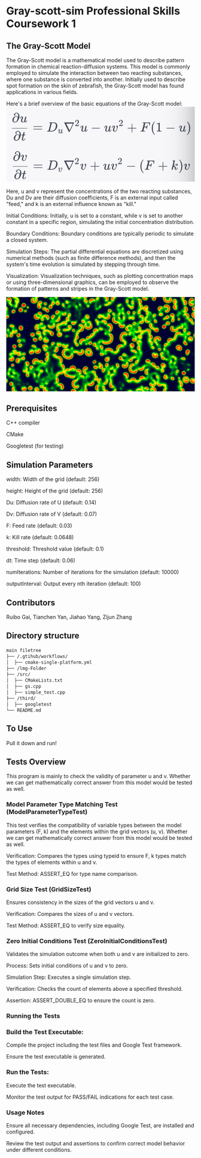 # Gray-scott-sim Professional Skills Coursework 1
## The Gray-Scott Model
The Gray-Scott model is a mathematical model used to describe pattern formation in chemical reaction-diffusion systems. This model is commonly employed to simulate the interaction between two reacting substances, where one substance is converted into another. Initially used to describe spot formation on the skin of zebrafish, the Gray-Scott model has found applications in various fields.

Here's a brief overview of the basic equations of the Gray-Scott model:
![image](https://github.com/Cyril-JYANG/PS-Latest/blob/main/Img-Folder/1700057655668.jpg)

Here, u and v represent the concentrations of the two reacting substances, Du and Dv are their diffusion coefficients, 
F is an external input called "feed," and k is an external influence known as "kill."

Initial Conditions:
Initially, u is set to a constant, while v is set to another constant in a specific region, simulating the initial concentration distribution.

Boundary Conditions:
Boundary conditions are typically periodic to simulate a closed system.

Simulation Steps:
The partial differential equations are discretized using numerical methods (such as finite difference methods), and then the system's time evolution is simulated by stepping through time.

Visualization:
Visualization techniques, such as plotting concentration maps or using three-dimensional graphics, can be employed to observe the formation of patterns and stripes in the Gray-Scott model.

![image](https://github.com/Cyril-JYANG/PS-Latest/blob/main/Img-Folder/unnamed.png)

## Prerequisites
C++ compiler

CMake

Googletest (for testing)

## Simulation Parameters
width: Width of the grid (default: 256)

height: Height of the grid (default: 256)

Du: Diffusion rate of U (default: 0.14)

Dv: Diffusion rate of V (default: 0.07)

F: Feed rate (default: 0.03)

k: Kill rate (default: 0.0648)

threshold: Threshold value (default: 0.1)

dt: Time step (default: 0.06)

numIterations: Number of iterations for the simulation (default: 10000)

outputInterval: Output every nth iteration (default: 100)


## Contributors
Ruibo Gai, Tianchen Yan, Jiahao Yang, Zijun Zhang
## Directory structure

```
main filetree
├── /.gtihub/workflows/
│  ├── cmake-single-platform.yml
├── /lmg-Folder
├── /src/
│  ├── CMakeLists.txt
│  ├── gs.cpp
│  ├── simple_test.cpp
├── /third/
│  ├── googletest
└── README.md
```

## To Use
Pull it down and run!
## Tests Overview
This program is mainly to check the validity of parameter u and v. Whether we can get mathematically correct answer from this model would be tested as well.
### Model Parameter Type Matching Test (ModelParameterTypeTest)

This test verifies the compatibility of variable types between the model parameters (F, k) and the elements within the grid vectors (u, v). Whether we can get mathematically correct answer from this model would be tested as well.

Verification: Compares the types using typeid to ensure F, k types match the types of elements within u and v.

Test Method: ASSERT_EQ for type name comparison.


### Grid Size Test (GridSizeTest)

Ensures consistency in the sizes of the grid vectors u and v.

Verification: Compares the sizes of u and v vectors.

Test Method: ASSERT_EQ to verify size equality.


### Zero Initial Conditions Test (ZeroInitialConditionsTest)

Validates the simulation outcome when both u and v are initialized to zero.

Process: Sets initial conditions of u and v to zero.

Simulation Step: Executes a single simulation step.

Verification: Checks the count of elements above a specified threshold.

Assertion: ASSERT_DOUBLE_EQ to ensure the count is zero.


### Running the Tests


### Build the Test Executable:

Compile the project including the test files and Google Test framework.

Ensure the test executable is generated.

### Run the Tests:

Execute the test executable.

Monitor the test output for PASS/FAIL indications for each test case.


### Usage Notes

Ensure all necessary dependencies, including Google Test, are installed and configured.

Review the test output and assertions to confirm correct model behavior under different conditions.


